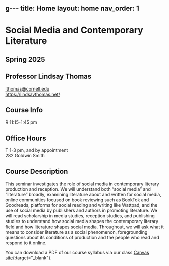 g---
title: Home
layout: home
nav_order: 1
---

# Social Media and Contemporary Literature
## Spring 2025
## Professor Lindsay Thomas
<lthomas@cornell.edu><br>
<https://lindsaythomas.net/>

## Course Info
R 11:15-1:45 pm <br/>

## Office Hours
T 1-3 pm, and by appointment <br/>
282 Goldwin Smith

## Course Description
This seminar investigates the role of social media in contemporary literary production and reception. We will understand both “social media” and “literature” broadly, examining literature about and written for social media, online communities focused on book reviewing such as BookTok and Goodreads, platforms for social reading and writing like Wattpad, and the use of social media by publishers and authors in promoting literature. We will read scholarship in media studies, reception studies, and publishing studies to understand how social media shapes the contemporary literary field and how literature shapes social media. Throughout, we will ask what it means to consider literature as a social phenomenon, foregrounding questions about its conditions of production and the people who read and respond to it online.

You can download a PDF of our course syllabus via our class [Canvas site](https://canvas.cornell.edu/courses/73839){:target="_blank"}.
